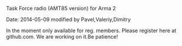 Task Force radio (AMT85 version) for Arma 2

Date: 2014-05-09 modified by Pavel,Valeriy,Dimitry

In the moment only available for reg. members.
Please register here at github.com.
We are working on it.Be patience!